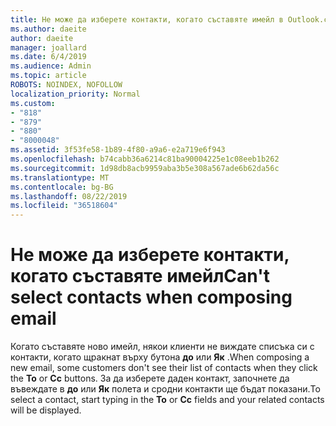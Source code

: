 ```yaml
---
title: Не може да изберете контакти, когато съставяте имейл в Outlook.com
ms.author: daeite
author: daeite
manager: joallard
ms.date: 6/4/2019
ms.audience: Admin
ms.topic: article
ROBOTS: NOINDEX, NOFOLLOW
localization_priority: Normal
ms.custom:
- "818"
- "879"
- "880"
- "8000048"
ms.assetid: 3f53fe58-1b89-4f80-a9a6-e2a719e6f943
ms.openlocfilehash: b74cabb36a6214c81ba90004225e1c08eeb1b262
ms.sourcegitcommit: 1d98db8acb9959aba3b5e308a567ade6b62da56c
ms.translationtype: MT
ms.contentlocale: bg-BG
ms.lasthandoff: 08/22/2019
ms.locfileid: "36518604"
---
```

# <a name="cant-select-contacts-when-composing-email"></a><span data-ttu-id="2e294-102">Не може да изберете контакти, когато съставяте имейл</span><span class="sxs-lookup"><span data-stu-id="2e294-102">Can't select contacts when composing email</span></span>

<span data-ttu-id="2e294-103">Когато съставяте ново имейл, някои клиенти не виждате списъка си с контакти, когато щракнат върху бутона **до** или **Як** .</span><span class="sxs-lookup"><span data-stu-id="2e294-103">When composing a new email, some customers don't see their list of contacts when they click the **To** or **Cc** buttons.</span></span> <span data-ttu-id="2e294-104">За да изберете даден контакт, започнете да въвеждате в **до** или **Як** полета и сродни контакти ще бъдат показани.</span><span class="sxs-lookup"><span data-stu-id="2e294-104">To select a contact, start typing in the **To** or **Cc** fields and your related contacts will be displayed.</span></span>
